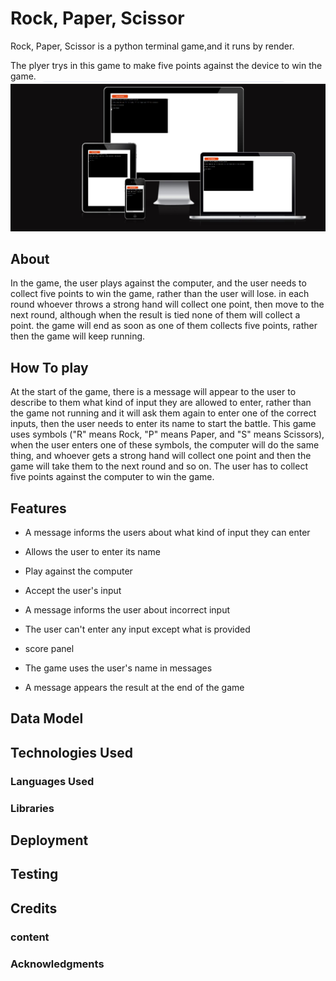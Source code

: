 # Rock, Paper, Scissor
Rock, Paper, Scissor is a python terminal game,and it runs by render.

The plyer trys in this game to make five points against the device to win the game.
<img src="images/capture1.jpg">

## About
In the game, the user plays against the computer, and the user needs to collect five points to win the game, rather than the user will lose. in each round whoever throws a strong hand will collect one point, then move to the next round, although when the result is tied none of them will collect a point.
the game will end as soon as one of them collects five points, rather then the game will keep running.

## How To play
At the start of the game, there is a message will appear to the user to describe to them what kind of input they are allowed to enter, rather than the game not running and it will ask them again to enter one of the correct inputs, then the user needs to enter its name to start the battle.
This game uses symbols ("R" means Rock, "P" means Paper, and "S" means Scissors),
when the user enters one of these symbols, the computer will do the same thing, and whoever gets a strong hand will collect one point and then the game will take them to the next round and so on.
The user has to collect five points against the computer to win the game.
## Features 
- A message informs the users about what kind of input they can enter
- Allows the user to enter its name

- Play against the computer
- Accept the user's input 
- A message informs the user about incorrect input
- The user can't enter any input except what is provided
- score panel

- The game uses the user's name in messages
- A message appears the result at the end of the game

## Data Model
## Technologies Used
### Languages Used
### Libraries 
## Deployment
## Testing
## Credits
### content
### Acknowledgments

